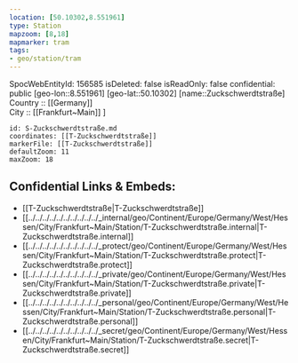 ```yaml
---
location: [50.10302,8.551961] 
type: Station 
mapzoom: [8,18] 
mapmarker: tram 
tags:
- geo/station/tram
---
```

SpocWebEntityId: 156585
isDeleted: false
isReadOnly: false
confidential: public
[geo-lon::8.551961] 
[geo-lat::50.10302] 
[name::Zuckschwerdtstraße] 
Country :: [[Germany]]  
City :: [[Frankfurt~Main]] ] 


```leaflet
id: S-Zuckschwerdtstraße.md
coordinates: [[T-Zuckschwerdtstraße]] 
markerFile: [[T-Zuckschwerdtstraße]] 
defaultZoom: 11 
maxZoom: 18
```


## Confidential Links & Embeds: 
- [[T-Zuckschwerdtstraße|T-Zuckschwerdtstraße]] 
- [[../../../../../../../../../../_internal/geo/Continent/Europe/Germany/West/Hessen/City/Frankfurt~Main/Station/T-Zuckschwerdtstraße.internal|T-Zuckschwerdtstraße.internal]] 
- [[../../../../../../../../../../_protect/geo/Continent/Europe/Germany/West/Hessen/City/Frankfurt~Main/Station/T-Zuckschwerdtstraße.protect|T-Zuckschwerdtstraße.protect]] 
- [[../../../../../../../../../../_private/geo/Continent/Europe/Germany/West/Hessen/City/Frankfurt~Main/Station/T-Zuckschwerdtstraße.private|T-Zuckschwerdtstraße.private]] 
- [[../../../../../../../../../../_personal/geo/Continent/Europe/Germany/West/Hessen/City/Frankfurt~Main/Station/T-Zuckschwerdtstraße.personal|T-Zuckschwerdtstraße.personal]] 
- [[../../../../../../../../../../_secret/geo/Continent/Europe/Germany/West/Hessen/City/Frankfurt~Main/Station/T-Zuckschwerdtstraße.secret|T-Zuckschwerdtstraße.secret]] 
